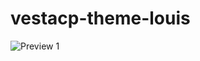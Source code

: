 vestacp-theme-louis
===================

![Preview 1](http://cloud.louislam.net/images/vesta/1.png)
